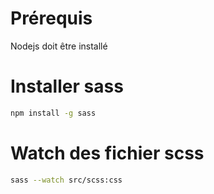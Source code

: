 # Prérequis

Nodejs doit être installé

# Installer sass

```bash
npm install -g sass
```

# Watch des fichier scss

```bash
sass --watch src/scss:css
```


